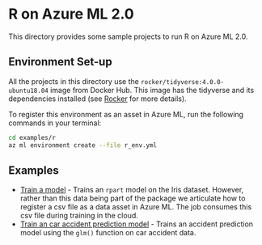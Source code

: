 # R on Azure ML 2.0

This directory provides some sample projects to run R on Azure ML 2.0.

## Environment Set-up
All the projects in this directory use the `rocker/tidyverse:4.0.0-ubuntu18.04` image from Docker Hub. This image has the tidyverse and its dependencies installed (see [Rocker](https://github.com/rocker-org/rocker) for more details).

To register this environment as an asset in Azure ML, run the following commands in your terminal:

```bash
cd examples/r
az ml environment create --file r_env.yml
```

## Examples

* [Train a model](./basic-train-model/README.md) - Trains an `rpart` model on the Iris dataset. However, rather than this data being part of the package we articulate how to register a csv file as a data asset in Azure ML. The job consumes this csv file during training in the cloud.
* [Train an car accident prediction model](./accident-prediction) - Trains an accident prediction model using the `glm()` function on car accident data.
